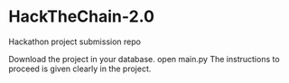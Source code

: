 # HackTheChain-2.0
Hackathon project submission repo

Download the project in your database.
open main.py 
The instructions to proceed is given clearly in the project.
